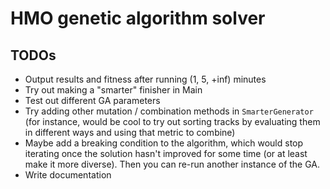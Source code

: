# HMO genetic algorithm solver

## TODOs

* Output results and fitness after running (1, 5, +inf) minutes
* Try out making a "smarter" finisher in Main
* Test out different GA parameters
* Try adding other mutation / combination methods in `SmarterGenerator` (for instance, would be
cool to try out sorting tracks by evaluating them in different ways and using that metric to
combine)
* Maybe add a breaking condition to the algorithm, which would stop iterating once the solution
hasn't improved for some time (or at least make it more diverse). Then you can re-run another
instance of the GA.
* Write documentation